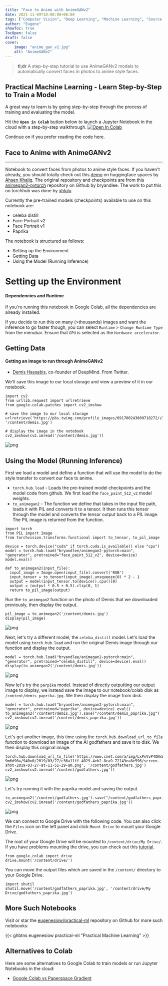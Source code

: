 ```yaml
---
title: "Face to Anime with AnimeGANv2"
date: 2021-11-09T10:00:00+08:00
tags: ["Computer Vision", "Deep Learning", "Machine Learning", "Source Code", "PyTorch", "GAN", "Style Transfer", "Jupyter Notebook", "Colab"]
author: "Eugene"
showToc: true
TocOpen: false
draft: false
cover:
    image: "anime_gan_v2.jpg"
    alt: "AnimeGANv2"
---
```


> **tl;dr** A step-by-step tutorial to use AnimeGANv2 models to automatically convert faces in photos to anime style faces. 

## Practical Machine Learning - Learn Step-by-Step to Train a Model

A great way to learn is by going step-by-step through the process of training and evaluating the model.

Hit the **`Open in Colab`** button below to launch a Jupyter Notebook in the cloud with a step-by-step walkthrough.
[![Open In Colab](https://colab.research.google.com/assets/colab-badge.svg)](https://colab.research.google.com/github/eugenesiow/practical-ml/blob/master/notebooks/Face_to_Anime_with_AnimeGANv2.ipynb "Open in Colab")

Continue on if you prefer reading the code here.

## Face to Anime with AnimeGANv2

---

Notebook to convert faces from photos to anime style faces. If you haven't already, you should totally check out this [demo](https://huggingface.co/spaces/akhaliq/AnimeGANv2) on huggingface spaces by [Ahsen Khaliq](https://huggingface.co/akhaliq). The original repository and checkpoints are from this [animegan2-pytorch](https://github.com/bryandlee/animegan2-pytorch) repository on Github by bryandlee. The work to put this on torchhub was done by [xhlulu](https://github.com/xhlulu).

Currently the pre-trained models (checkpoints) available to use on this notebook are:
- celeba distill
- Face Portrait v2
- Face Portrait v1
- Paprika

The notebook is structured as follows:
* Setting up the Environment
* Getting Data
* Using the Model (Running Inference)

# Setting up the Environment

#### Dependencies and Runtime

If you're running this notebook in Google Colab, all the dependencies are already installed. 

If you decide to run this on many (>thousands) images and want the inference to go faster though, you can select `Runtime` > `Change Runtime Type` from the menubar. Ensure that `GPU` is selected as the `Hardware accelerator`.

## Getting Data

#### Getting an image to run through AnimeGANv2

* [Demis Hassabis](https://en.wikipedia.org/wiki/Demis_Hassabis), co-founder of DeepMind. From Twitter.

We'll save this image to our local storage and view a preview of it in our notebook.


```
import cv2
from urllib.request import urlretrieve
from google.colab.patches import cv2_imshow

# save the image to our local storage
urlretrieve('https://pbs.twimg.com/profile_images/691700243809718272/z7XZUARB_400x400.jpg', '/content/demis.jpg')

# display the image in the notebook
cv2_imshow(cv2.imread('/content/demis.jpg'))
```


![png](Face_to_Anime_with_AnimeGANv2_6_0.png)


## Using the Model (Running Inference)

First we load a model and define a function that will use the model to do the style transfer to convert our face to anime. 

* `torch.hub.load` - Loads the pre-trained model checkpoints and the model code from github. We first load the `face_paint_512_v2` model weights.
* `to_animegan2` - The function we define that takes in the input file path, loads it with PIL and converts it to a tensor. It then runs this tensor through the model and converts the tensor output back to a PIL image. The PIL image is returned from the function.



```
import torch
from PIL import Image
from torchvision.transforms.functional import to_tensor, to_pil_image

device = torch.device("cuda" if torch.cuda.is_available() else "cpu")
model = torch.hub.load("bryandlee/animegan2-pytorch:main", "generator", pretrained="face_paint_512_v2", device=device)
model.eval()

def to_animegan2(input_file):
  input_image = Image.open(input_file).convert('RGB')
  input_tensor = to_tensor(input_image).unsqueeze(0) * 2 - 1
  output = model(input_tensor.to(device)).cpu()[0]
  output = (output * 0.5 + 0.5).clip(0, 1)
  return to_pil_image(output)

```


Run the `to_animegan2` function on the photo of Demis that we downloaded previously, then display the output.


```
pil_image = to_animegan2('/content/demis.jpg')
display(pil_image)
```


![png](Face_to_Anime_with_AnimeGANv2_11_0.png)


Next, let's try a different model, the `celeba_distill` model. Let's load the model using `torch.hub.load` and run the original Demis image through our function and display the output.


```
model = torch.hub.load("bryandlee/animegan2-pytorch:main", "generator", pretrained="celeba_distill", device=device).eval()
display(to_animegan2('/content/demis.jpg'))
```



![png](Face_to_Anime_with_AnimeGANv2_13_2.png)


Now let's try the `parpika` model. Instead of directly outputting our output image to display, we instead save the image to our notebook/colab disk as `/content/demis_paprika.jpg`. We then display the image from disk.


```
model = torch.hub.load("bryandlee/animegan2-pytorch:main", "generator", pretrained="paprika", device=device).eval()
to_animegan2('/content/demis.jpg').save("/content/demis_paprika.jpg")
cv2_imshow(cv2.imread('/content/demis_paprika.jpg'))
```


![png](Face_to_Anime_with_AnimeGANv2_15_1.png)


Let's get another image, this time using the `torch.hub.download_url_to_file` function to download an image of the AI godfathers and save it to disk. We then display this original image.


```
torch.hub.download_url_to_file('https://www.cnet.com/a/img/LxPnVvP4ONxWlQmXOI4j-9m6d90=/940x0/2019/03/27/c36a11ff-4029-4eb2-8ca9-72143ea8e596/screen-shot-2019-03-27-at-11-51-29-am.png', '/content/godfathers.jpg')
cv2_imshow(cv2.imread('/content/godfathers.jpg'))
```

![png](Face_to_Anime_with_AnimeGANv2_17_1.png)


Let's try running it with the paprika model and saving the output.


```
to_animegan2('/content/godfathers.jpg').save("/content/godfathers_paprika.jpg")
cv2_imshow(cv2.imread('/content/godfathers_paprika.jpg'))
```


![png](Face_to_Anime_with_AnimeGANv2_19_0.png)


We can connect to Google Drive with the following code. You can also click the `Files` icon on the left panel and click `Mount Drive` to mount your Google Drive.

The root of your Google Drive will be mounted to `/content/drive/My Drive/`. If you have problems mounting the drive, you can check out this [tutorial](https://towardsdatascience.com/downloading-datasets-into-google-drive-via-google-colab-bcb1b30b0166).


```
from google.colab import drive
drive.mount('/content/drive/')
```

You can move the output files which are saved in the `/content/` directory to your Google Drive.


```
import shutil
shutil.move('/content/godfathers_paprika.jpg', '/content/drive/My Drive/godfathers_paprika.jpg')
```

## More Such Notebooks

Visit or star the [eugenesiow/practical-ml](https://github.com/eugenesiow/practical-ml) repository on Github for more such notebooks:

{{< ghbtns eugenesiow practical-ml "Practical Machine Learning" >}}

## Alternatives to Colab

Here are some alternatives to Google Colab to train models or run Jupyter Notebooks in the cloud:

- [Google Colab vs Paperspace Gradient](https://news.machinelearning.sg/posts/google_colab_vs_paperspace_gradient/)
